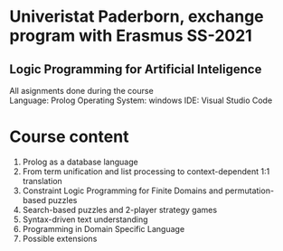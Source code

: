 # Univeristat Paderborn, exchange program with Erasmus SS-2021
## Logic Programming for Artificial Inteligence
All asignments done during the course <br/>
Language: Prolog
Operating System: windows
IDE: Visual Studio Code

# Course content
1. Prolog as a database language <br/>
2. From term unification and list processing to context-dependent 1:1 translation <br/>
3. Constraint Logic Programming for Finite Domains and permutation-based puzzles <br/>
4. Search-based puzzles and 2-player strategy games <br/>
5. Syntax-driven text understanding <br/>
6. Programming in Domain Specific Language <br/>
7. Possible extensions
